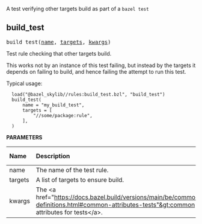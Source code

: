 <!-- Generated with Stardoc: http://skydoc.bazel.build -->

A test verifying other targets build as part of a `bazel test`

<a id="#build_test"></a>

## build_test

<pre>
build_test(<a href="#build_test-name">name</a>, <a href="#build_test-targets">targets</a>, <a href="#build_test-kwargs">kwargs</a>)
</pre>

Test rule checking that other targets build.

This works not by an instance of this test failing, but instead by
the targets it depends on failing to build, and hence failing
the attempt to run this test.

Typical usage:

```
  load("@bazel_skylib//rules:build_test.bzl", "build_test")
  build_test(
      name = "my_build_test",
      targets = [
          "//some/package:rule",
      ],
  )
```


**PARAMETERS**


| Name  | Description | Default Value |
| :------------- | :------------- | :------------- |
| <a id="build_test-name"></a>name |  The name of the test rule.   |  none |
| <a id="build_test-targets"></a>targets |  A list of targets to ensure build.   |  none |
| <a id="build_test-kwargs"></a>kwargs |  The &lt;a href="https://docs.bazel.build/versions/main/be/common-definitions.html#common-attributes-tests"&gt;common attributes for tests&lt;/a&gt;.   |  none |


